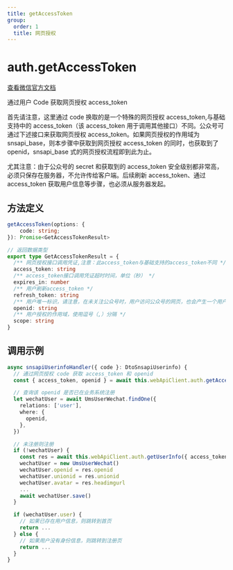 ```yaml
---
title: getAccessToken
group:
  order: 1
  title: 网页授权
---
```


# auth.getAccessToken

[查看微信官方文档](https://developers.weixin.qq.com/doc/offiaccount/OA_Web_Apps/Wechat_webpage_authorization.html#1)

通过用户 Code 获取网页授权 access_token

首先请注意，这里通过 code 换取的是一个特殊的网页授权 access_token,与基础支持中的 access_token（该 access_token 用于调用其他接口）不同。公众号可通过下述接口来获取网页授权 access_token。如果网页授权的作用域为 snsapi_base，则本步骤中获取到网页授权 access_token 的同时，也获取到了 openid，snsapi_base 式的网页授权流程即到此为止。

尤其注意：由于公众号的 secret 和获取到的 access_token 安全级别都非常高，必须只保存在服务器，不允许传给客户端。后续刷新 access_token、通过 access_token 获取用户信息等步骤，也必须从服务器发起。

## 方法定义

```typescript
getAccessToken(options: {
    code: string;
}): Promise<GetAccessTokenResult>

// 返回数据类型
export type GetAccessTokenResult = {
  /** 网页授权接口调用凭证,注意：此access_token与基础支持的access_token不同 */
  access_token: string
  /** access_token接口调用凭证超时时间，单位（秒） */
  expires_in: number
  /** 用户刷新access_token */
  refresh_token: string
  /** 用户唯一标识，请注意，在未关注公众号时，用户访问公众号的网页，也会产生一个用户和公众号唯一的OpenID */
  openid: string
  /** 用户授权的作用域，使用逗号（,）分隔 */
  scope: string
}
```

## 调用示例

```typescript
async snsapiUserinfoHandler({ code }: DtoSnsapiUserinfo) {
  // 通过网页授权 code 获取 access_token 和 openid
  const { access_token, openid } = await this.webApiClient.auth.getAccessToken({ code })

  // 查询该 openid 是否已在业务系统注册
  let wechatUser = await UmsUserWechat.findOne({
    relations: ['user'],
    where: {
      openid,
    },
  })

  // 未注册则注册
  if (!wechatUser) {
    const res = await this.webApiClient.auth.getUserInfo({ access_token, openid, lang: 'zh_CN' })
    wechatUser = new UmsUserWechat()
    wechatUser.openid = res.openid
    wechatUser.unionid = res.unionid
    wechatUser.avatar = res.headimgurl
    ...
    await wechatUser.save()
  }

  if (wechatUser.user) {
    // 如果已存在用户信息，则跳转到首页
    return ...
  } else {
    // 如果用户没有身份信息，则跳转到注册页
    return ...
  }
}
```
